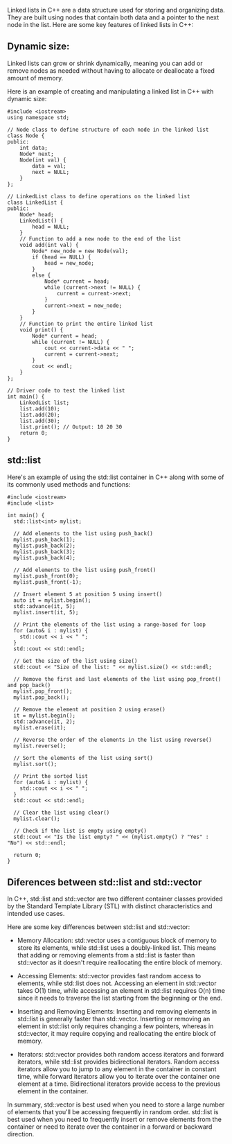 Linked lists in C++ are a data structure used for storing and organizing data. They are built using nodes that contain both data and a pointer to the next node in the list. Here are some key features of linked lists in C++:

## Dynamic size:
Linked lists can grow or shrink dynamically, meaning you can add or remove nodes as needed without having to allocate or deallocate a fixed amount of memory.

Here is an example of creating and manipulating a linked list in C++ with dynamic size:

```
#include <iostream>
using namespace std;

// Node class to define structure of each node in the linked list
class Node {
public:
    int data;
    Node* next;
    Node(int val) {
        data = val;
        next = NULL;
    }
};

// LinkedList class to define operations on the linked list
class LinkedList {
public:
    Node* head;
    LinkedList() {
        head = NULL;
    }
    // Function to add a new node to the end of the list
    void add(int val) {
        Node* new_node = new Node(val);
        if (head == NULL) {
            head = new_node;
        }
        else {
            Node* current = head;
            while (current->next != NULL) {
                current = current->next;
            }
            current->next = new_node;
        }
    }
    // Function to print the entire linked list
    void print() {
        Node* current = head;
        while (current != NULL) {
            cout << current->data << " ";
            current = current->next;
        }
        cout << endl;
    }
};

// Driver code to test the linked list
int main() {
    LinkedList list;
    list.add(10);
    list.add(20);
    list.add(30);
    list.print(); // Output: 10 20 30
    return 0;
}

```

## std::list
Here's an example of using the std::list container in C++ along with some of its commonly used methods and functions:

```
#include <iostream>
#include <list>

int main() {
  std::list<int> mylist;

  // Add elements to the list using push_back()
  mylist.push_back(1);
  mylist.push_back(2);
  mylist.push_back(3);
  mylist.push_back(4);

  // Add elements to the list using push_front()
  mylist.push_front(0);
  mylist.push_front(-1);

  // Insert element 5 at position 5 using insert()
  auto it = mylist.begin();
  std::advance(it, 5);
  mylist.insert(it, 5);

  // Print the elements of the list using a range-based for loop
  for (auto& i : mylist) {
    std::cout << i << " ";
  }
  std::cout << std::endl;

  // Get the size of the list using size()
  std::cout << "Size of the list: " << mylist.size() << std::endl;

  // Remove the first and last elements of the list using pop_front() and pop_back()
  mylist.pop_front();
  mylist.pop_back();

  // Remove the element at position 2 using erase()
  it = mylist.begin();
  std::advance(it, 2);
  mylist.erase(it);

  // Reverse the order of the elements in the list using reverse()
  mylist.reverse();

  // Sort the elements of the list using sort()
  mylist.sort();

  // Print the sorted list
  for (auto& i : mylist) {
    std::cout << i << " ";
  }
  std::cout << std::endl;

  // Clear the list using clear()
  mylist.clear();

  // Check if the list is empty using empty()
  std::cout << "Is the list empty? " << (mylist.empty() ? "Yes" : "No") << std::endl;

  return 0;
}

```
## Diferences between std::list and std::vector
In C++, std::list and std::vector are two different container classes provided by the Standard Template Library (STL) with distinct characteristics and intended use cases.

Here are some key differences between std::list and std::vector:

* Memory Allocation: std::vector uses a contiguous block of memory to store its elements, while std::list uses a doubly-linked list. This means that adding or removing elements from a std::list is faster than std::vector as it doesn't require reallocating the entire block of memory.

* Accessing Elements: std::vector provides fast random access to elements, while std::list does not. Accessing an element in std::vector takes O(1) time, while accessing an element in std::list requires O(n) time since it needs to traverse the list starting from the beginning or the end.

* Inserting and Removing Elements: Inserting and removing elements in std::list is generally faster than std::vector. Inserting or removing an element in std::list only requires changing a few pointers, whereas in std::vector, it may require copying and reallocating the entire block of memory.

* Iterators: std::vector provides both random access iterators and forward iterators, while std::list provides bidirectional iterators. Random access iterators allow you to jump to any element in the container in constant time, while forward iterators allow you to iterate over the container one element at a time. Bidirectional iterators provide access to the previous element in the container.

In summary, std::vector is best used when you need to store a large number of elements that you'll be accessing frequently in random order. std::list is best used when you need to frequently insert or remove elements from the container or need to iterate over the container in a forward or backward direction.